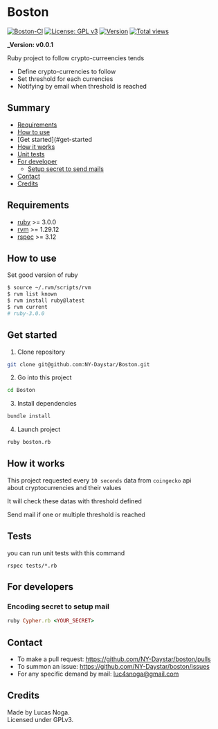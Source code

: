 # Boston

[![Boston-CI](https://github.com/NY-Daystar/boston/actions/workflows/dotnet.yml/badge.svg)](https://github.com/NY-Daystar/boston/actions/workflows/dotnet.yml)
[![License: GPL v3](https://img.shields.io/badge/License-GPLv3-blue.svg)](https://www.gnu.org/licenses/gpl-3.0)
[![Version](https://img.shields.io/github/tag/NY-Daystar/boston.svg)](https://github.com/NY-Daystar/boston/releases)
[![Total views](https://img.shields.io/sourcegraph/rrc/github.com/NY-Daystar/boston.svg)](https://sourcegraph.com/github.com/NY-Daystar/boston)

**\_Version: v0.0.1**

Ruby project to follow crypto-curreencies tends

-   Define crypto-currencies to follow
-   Set threshold for each currencies
-   Notifying by email when threshold is reached

## Summary

-   [Requirements](#requirements)
-   [How to use](#how-to-use)
-   [Get started](#get-started
-   [How it works](#how-it-works)
-   [Unit tests](#tests)
-   [For developer](#for-developers)
    -   [Setup secret to send mails](#encoding-secret-to-setup-mail)
-   [Contact](#contact)
-   [Credits](#credits)

## Requirements

-   [ruby](https://www.ruby-lang.org/fr/downloads/) >= 3.0.0
-   [rvm](https://rvm.io/rvm/install) >= 1.29.12
-   [rspec](https://rspec.info/documentation/) >= 3.12

## How to use

Set good version of ruby

```bash
$ source ~/.rvm/scripts/rvm
$ rvm list known
$ rvm install ruby@latest
$ rvm current
# ruby-3.0.0
```

## Get started

1. Clone repository

```bash
git clone git@github.com:NY-Daystar/Boston.git
```

2. Go into this project

```bash
cd Boston
```

3. Install dependencies

```bash
bundle install

```

4. Launch project

```bash
ruby boston.rb
```

## How it works

This project requested every `10 seconds` data from `coingecko` api  
about cryptocurrencies and their values

It will check these datas with threshold defined

Send mail if one or multiple threshold is reached

## Tests

you can run unit tests with this command

```
rspec tests/*.rb
```

## For developers

### Encoding secret to setup mail

```ruby
ruby Cypher.rb <YOUR_SECRET>
```

## Contact

-   To make a pull request: https://github.com/NY-Daystar/boston/pulls
-   To summon an issue: https://github.com/NY-Daystar/boston/issues
-   For any specific demand by mail: [luc4snoga@gmail.com](mailto:luc4snoga@gmail.com?subject=[GitHub]%boston%20Project)

## Credits

Made by Lucas Noga.  
Licensed under GPLv3.
